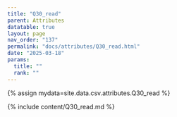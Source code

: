 ```yaml
---
title: "Q30_read"
parent: Attributes
datatable: true
layout: page
nav_order: "137"
permalink: "docs/attributes/Q30_read.html"
date: "2025-03-18"
params:
  title: ""
  rank: ""
---
```

{% assign mydata=site.data.csv.attributes.Q30_read %} 

{% include content/Q30_read.md %}
